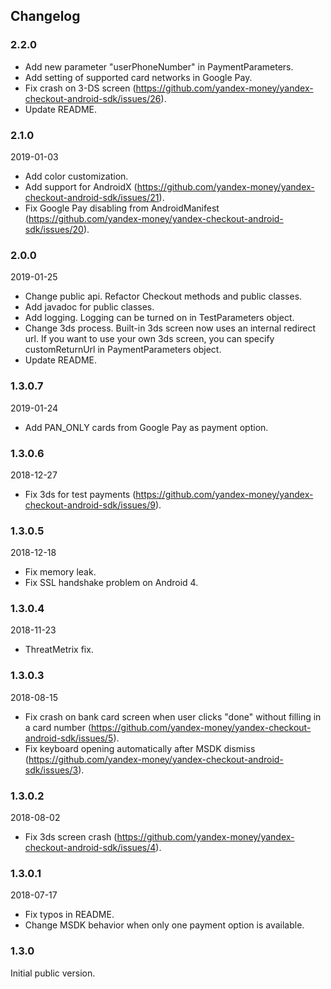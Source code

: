 ## Changelog

### 2.2.0
- Add new parameter "userPhoneNumber" in PaymentParameters.
- Add setting of supported card networks in Google Pay.
- Fix crash on 3-DS screen (https://github.com/yandex-money/yandex-checkout-android-sdk/issues/26).
- Update README.

### 2.1.0
2019-01-03
- Add color customization.
- Add support for AndroidX (https://github.com/yandex-money/yandex-checkout-android-sdk/issues/21).
- Fix Google Pay disabling from AndroidManifest (https://github.com/yandex-money/yandex-checkout-android-sdk/issues/20).

### 2.0.0
2019-01-25
- Change public api. Refactor Checkout methods and public classes.
- Add javadoc for public classes.
- Add logging. Logging can be turned on in TestParameters object.
- Change 3ds process. Built-in 3ds screen now uses an internal redirect url. If you want to use your own 3ds screen, you can specify customReturnUrl in PaymentParameters object.
- Update README.

### 1.3.0.7
2019-01-24
- Add PAN_ONLY cards from Google Pay as payment option.

### 1.3.0.6
2018-12-27
- Fix 3ds for test payments (https://github.com/yandex-money/yandex-checkout-android-sdk/issues/9).

### 1.3.0.5
2018-12-18
- Fix memory leak.
- Fix SSL handshake problem on Android 4.

### 1.3.0.4
2018-11-23
- ThreatMetrix fix.

### 1.3.0.3
2018-08-15
- Fix crash on bank card screen when user clicks "done" without filling in a card number (https://github.com/yandex-money/yandex-checkout-android-sdk/issues/5).
- Fix keyboard opening automatically after MSDK dismiss (https://github.com/yandex-money/yandex-checkout-android-sdk/issues/3).

### 1.3.0.2
2018-08-02
- Fix 3ds screen crash (https://github.com/yandex-money/yandex-checkout-android-sdk/issues/4).

### 1.3.0.1
2018-07-17
- Fix typos in README.
- Change MSDK behavior when only one payment option is available.

### 1.3.0
Initial public version.